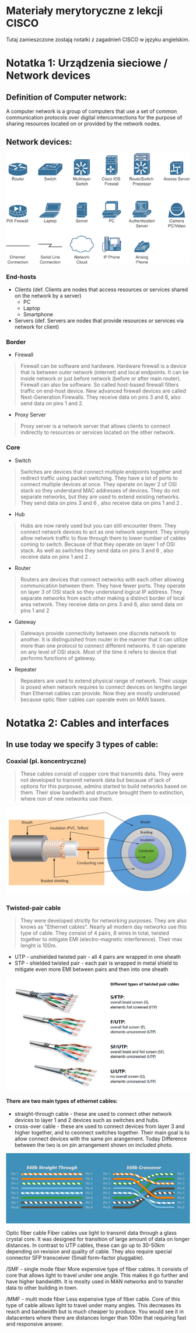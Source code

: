 # Materiały merytoryczne z lekcji CISCO

Tutaj zamieszczone zostają notatki z zagadnień CISCO w języku angielskim.



# Notatka 1: Urządzenia sieciowe / Network devices

## Definition of Computer network:

A computer network is a group of computers that use a set of common communication protocols over digital interconnections for the purpose of sharing resources located on or provided by the network nodes. 

## Network devices:

<p align="center">
  <img src="/media/network-devices.jpg">
</p>

### End-hosts
- Clients (def. Clients are nodes that access resources or services shared on the network by a server)
  - PC
  - Laptop
  - Smartphone
- Servers (def. Servers are nodes that provide resources or services via network for client)

### Border
- Firewall

> Firewall can be software and hardware. Hardware firewall is a device that is between outer network (internet) and local endpoints. It can be inside network or just before network (before or after main router). Firewall can also be software. So called host-based firewall filters traffic on end-host device. New advanced firewall devices are called Next-Generation Firewalls. They receive data on pins 3 and 6, also send data on pins 1 and 2.

- Proxy Server
> Proxy server is a network server that allows clients to connect indirectly to resources or services located on the other network.

### Core
- Switch
> Switches are devices that connect multiple endpoints together and redirect traffic using packet switching. They have a lot of ports to connect multiple devices at once. They operate on layer 2 of OSI stack so they understand MAC addresses of devices. They do not separate networks, but they are used to extend existing networks. They send data on pins 3 and 6 , also receive data on pins 1 and 2 .

- Hub
> Hubs are now rarely used but you can still encounter them. They connect network devices to act as one network segment. They simply allow network traffic to flow through them to lower number of cables coming to switch. Because of that they operate on layer 1 of OSI stack. As well as switches they send data on pins 3 and 6 , also receive data on pins 1 and 2 .

- Router
> Routers are devices that connect networks with each other allowing communication between them. They have fewer ports. They operate on layer 3 of OSI stack so they understand logical IP address.  They separate networks from each other making a distinct border of local area network. They receive data on pins 3 and 6, also send data on pins 1 and 2

- Gateway
>Gateways provide connectivity between one discrete network to another. It is distinguished from router in the manner  that it can utilize more than one protocol to connect different networks. It can operate on any level of OSI stack. Most of the time it refers to device that performs functions of gateway.

- Repeater
> Repeaters are used to extend physical range of network. Their usage is posed when network requires to connect devices on lengths larger than Ethernet cables can provide. Now they are mostly underused because optic fiber cables can operate even on MAN bases.

# Notatka 2: Cables and interfaces

## In use today we specify 3 types of cable:

### Coaxial (pl. koncentryczne)

> These cables consist of copper core that transmits data. They were not developed to transmit network data but because of lack of options for this purpouse, admins started to build networks based on them. Their slow bandwith and structure brought them to extinction, where non of new networks use them.

<p align="center">
  <img src="/media/coaxial.jpg">
</p>

### Twisted-pair cable

> They were developed strictly for networking purposes. They are also knows as "Ethernet cables". Nearly all modern day networks use this type of cable. They consist of 4 pairs, 8 wires in total, twisted together to mitigate EMI (electro-magnetic interference). Their max lenght is 100m.

- UTP - unshielded twisted pair - all 4 pairs are wrapped in one sheath
- STP - shielded twisted pair - each pair is wrapped in metal shield to mitigate even more EMI between pairs and then into one sheath

<p align="center">
  <img src="/media/utp-stp.jpg">
</p>

#### There are two main types of ethernet cables:
- straight-through cable - these are used to connect other network devices to layer 1 and 2 devices such as switches and hubs.
- cross-over cable - these are used to connect devices from layer 3 and higher together, and to ceonnect switches together. Their main goal is to allow connect devices with the same pin arangement. Today 
Difference between the two is on pin arrangement shown on included photo.

<p align="center">
  <img src="/media/straight-cross.jpg">
</p>

Optic fiber cable
Fiber cables use light to transmit data through a glass crystal core. It was designed for transition of large amount of data on longer distances. In contrast to UTP cables, these can go up to  30-50km depending on revision and quality of cable. They also require special connector SFP transceiver (Small form-factor pluggable).

/SMF - single mode fiber
More expensive type of fiber cables. It consists of core that allows light to travel under one angle. This makes it go further and have higher bandwidth. It is moslty used in MAN networks and to transfer data to other building in town.

/MMF - multi mode fiber
Less expensive type of fiber cable. Core of this type of cable allows light to travel under many angles. This decreases its reach and bandwidth but is much cheaper to produce. You would see it in datacenters where there are distances longer than 100m that requiring fast and responsive answer.
